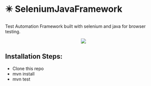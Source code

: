 # ✴️ SeleniumJavaFramework

Test Automation Framework built with selenium and java for browser testing.

<p align="center">
  <kbd>
    <img src="DemoExecution.gif"></img>
  </kbd>
</p>

    
## Installation Steps:
* Clone this repo
* mvn install
* mvn test